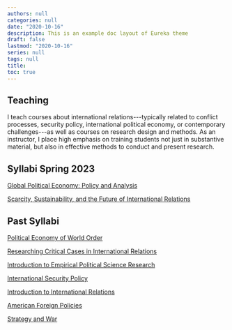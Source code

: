 ```yaml
---
authors: null
categories: null
date: "2020-10-16"
description: This is an example doc layout of Eureka theme
draft: false
lastmod: "2020-10-16"
series: null
tags: null
title:  
toc: true
---
```


## Teaching

I teach courses about international relations---typically related to conflict processes, security policy, international political economy, or contemporary challenges---as well as courses on research design and methods. As an instructor, I place high emphasis on training students not just in substantive material, but also in effective methods to conduct and present research. 

## Syllabi Spring 2023

<a href="../materials/POL362_Syllabus.pdf" target=_blank>Global Political Economy: Policy and Analysis</a>

<a href="../materials/TRN350_Syllabus.pdf" target=_blank>Scarcity, Sustainability, and the Future of International Relations</a>


## Past Syllabi

<a href="../materials/POL477_Syllabus.pdf" target=_blank>Political Economy of World Order</a>

<a href="../materials/TRN410_syllabus.pdf" target=_blank>Researching Critical Cases in International Relations</a>

<a href="../materials/PolS301 syllabus.pdf" target=_blank>Introduction to Empirical Political Science Research</a>

<a href="../materials/PolS357 Syllabus.pdf" target=_blank>International Security Policy</a>

<a href="../materials/PolSC204 Syllabus.pdf" target=_blank>Introduction to International Relations</a>

<a href="../materials/PolSC4540 Syllabus.pdf" target=_blank>American Foreign Policies</a>

<a href="../materials/PolSC4412 Syllabus.pdf" target=_blank>Strategy and War</a>

